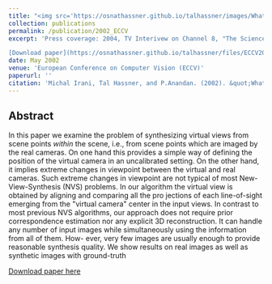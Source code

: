 ```yaml
---
title: "<img src='https://osnathassner.github.io/talhassner/images/What Does the Scene Look Like - Icon.jpg' width='80'> What Does the Scene Look Like from a Scene Point?"
collection: publications
permalink: /publication/2002_ECCV
excerpt: 'Press coverage: 2004, TV Interivew on Channel 8, "The Science Channel", on the "Science News" show, in Hebrew.<br/><br/>

[Download paper](https://osnathassner.github.io/talhassner/files/ECCV2002_WhatDoesTheSceneLookLike.pdf) '
date: May 2002
venue: 'European Conference on Computer Vision (ECCV)'
paperurl: ''
citation: 'Michal Irani, Tal Hassner, and P.Anandan. (2002). &quot;What Does the Scene Look Like from a Scene Point?&quot; <i>European Conference on Computer Vision (ECCV)</i>.'
---
```


Abstract
------
In this paper we examine the problem of synthesizing virtual views from scene points *within* the scene, i.e., from scene points which
are imaged by the real cameras. On one hand this provides a simple way of defining the position of the virtual camera in an uncalibrated setting.
On the other hand, it implies extreme changes in viewpoint between the virtual and real cameras. Such extreme changes in viewpoint are not
typical of most New-View-Synthesis (NVS) problems.
In our algorithm the virtual view is obtained by aligning and comparing all the pro jections of each line-of-sight emerging from the "virtual camera" center in the input views. In contrast to most previous NVS algorithms, our approach does not require prior correspondence estimation nor any explicit 3D reconstruction. It can handle any number of input images while simultaneously using the information from all of them. How- ever, very few images are usually enough to provide reasonable synthesis quality. We show results on real images as well as synthetic images with ground-truth

[Download paper here](http://osnathassner.github.io/talhassner/files/ECCV2002_WhatDoesTheSceneLookLike.pdf)
